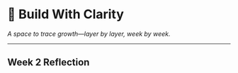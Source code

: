# 🌿 Build With Clarity  
*A space to trace growth—layer by layer, week by week.*

---

## Week 2 Reflection

